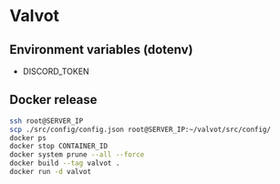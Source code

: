 # Valvot

## Environment variables (dotenv)

- DISCORD_TOKEN

## Docker release

```sh
ssh root@SERVER_IP
scp ./src/config/config.json root@SERVER_IP:~/valvot/src/config/
docker ps
docker stop CONTAINER_ID
docker system prune --all --force
docker build --tag valvot .
docker run -d valvot
```

